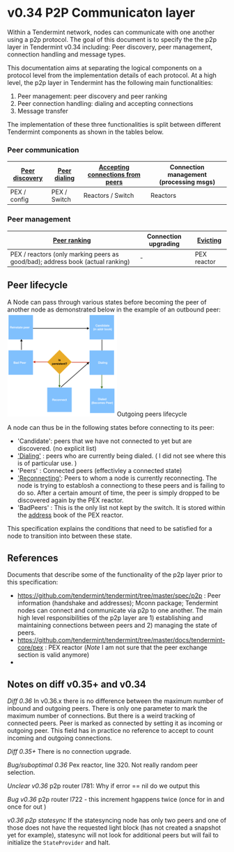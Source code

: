# v0.34 P2P Communicaton layer

Within a Tendermint network, nodes can communicate with one another using a p2p protocol. The goal of this document is to specify the the p2p layer in Tendermint v0.34 including: Peer discovery, peer management, connection handling and message types. 

This documentation aims at separating the logical components on a protocol level from the implementation details of each protocol. 
At a high level, the p2p layer in Tendermint has the following main functionalities:
1. Peer management: peer discovery and peer ranking
2. Peer connection handling: dialing and accepting connections
3. Message transfer
   
The implementation of these three functionalities is split between different Tendermint components as shown in the tables below. 
<!--
ToDo Check that the split in tables corresponds to what is actually in the files. 
-->

### **Peer communication** 
| [Peer discovery](peer_manager.md) | [Peer dialing](switch.md#dialing-peers) | [Accepting connections from peers](switch.md#accepting-peers) | Connection management (processing msgs) |
| ---| ---| ---| --- | 
| PEX / config | PEX / Switch | Reactors / Switch | Reactors| 


### **Peer management**
| [Peer ranking](addressbook.md#pick-address) | Connection upgrading | [Evicting](pex-protocol.md#misbehavior)| 
| --- | --- | --- |
| PEX / reactors (only marking peers as good/bad); address book (actual ranking)| - | PEX reactor| 


## Peer lifecycle

A Node can pass through various states before becoming the peer of another node as demonstrated below in the example of an outbound peer:
<img src="img/p2p_state.png" width="50%" title="Outgoing peers lifecycle">Outgoing peers lifecycle</img>

A node can thus be in the following states before connecting to its peer:
- 'Candidate': peers that we have not connected to yet but are discovered. (no explicit list)
- ['Dialing'](switch.md#dialing-peers) : peers who are currently being dialed. ( I did not see where this is of particular use. )
- 'Peers' : Connected peers (effectivley a connected state)
- ['Reconnecting'](switch.md#reconnect-to-peer): Peers to whom a node is currently reconnecting. The node is trying to establosh a connectiong to these peers and is failing to do so. After a certain amount of time, the peer is simply dropped to be discovered again by the PEX reactor. 
- 'BadPeers' : This is the only list not kept by the switch. It is stored within the [address](addressbook.md#bad-peers) book of the PEX reactor. 

This specification explains the conditions that need to be satisfied for a node to transition into between these state.

<!--
ToDo check if smething can be moved to existing sections Daniel wrote, otherwise delete
### Peer discovery

Peers are discovered by adding addresses provided in the config file or triggering dials to seed nodes or nodes in the address book. 

When a node is started, it provides the list of persistent peers to the switch by calling `DialPeersAsync`.

Depending on whether the node is a seed node or or not, the PEX reactor constantly runs either `crawlPeersRoutine` or `ensurePeers()` respectively. 

If the node is a seed node, `crawlPeersRoutine` reads peer information randomly from the address book, tries to dial the peer and requests from them information on other peers.

When a node receives information about other peers from a seed note, it sends another request to the node asking for more peers. 

A node also learns of other peers when they try to connect to it. 

### Dialing peers

Every node connects to a set of peers to whom it sends requests via the Switch. As described above, on startup the node dials peers providede to it by the node operator. Dialing the remaining peers is triggered by routines in the PEX reactor.

The PEX reactor ensures a node is connected to peers by running the `ensurePeers()`  which dials peers in the background until a threshold of connected peers is reached (`MaxNumOutboundPeers`). 

When a peer is accepted, it is not immediately dialed, but it's address will eventually be picked up by this routing. Peers to dial are chosen with some configurable bias for unvetted peers. 

The bias should be lower when we have fewer peers and can increase as we obtain more, ensuring that our first peers are more trustworthy, but always giving us the chance to discover new good peers. 

As the number of outgoing peers is limited, the reactor will choose the number of addresses to dial taking into account the current number of outgoing connections and ongoing dialings. The addresses to dial will be picked with a bias towards new and vetted peers (TODO define ).

Except for persistent peers, all other peers can be dialed at most `maxAttemptsToDial`. If a node is not connected by that time it is marked as bad. Otherwise, if the dial fails, the node will wait before the next dial. (exponential backoff mechanism). 

If a node needs more peers, the PEX reactor checks first whether peers marked as bad can be reinstated and then also picks a random peer from the store to dial. The PEX reactor relies on the switch to do the actual dialing of a peer.

Once the addresses to dial are known, they are forwarded to the `DialPeersAsync` routine of the switch. Each address is then dialed in parallel and the corresponding peer is added to the `dialing` list. 


#### *Successful dialing*

When a peer is successfully dialed, it is removed from the `dialing` list and added to the `peers` list. If the node has not reached a sufficient number of peers, it asks the newly connected peers for more peers. 

The switch then calls the `InitPeer` and `AddPeer` routines of all the reactors that have registered to it. 

#### *Dialing failed*


### *Removing peers*

Each reactor can call the `StopPeerForError` method of the switch with the ID of the peer that needs to be removed. Then the switch handles stopping the peer (closing the connection to it), and calls the `RemovePeer` method of all reactors registered to the switch.

## Peer ranking

In v0.34 there is no explicit ranking of peers. When choosing peers to dial, there is slight bias towards new and vetted peers. The amount of bias is higher when there are more peers connected to a node. 

In addition to this, peers  can be marked as bad and removed entirely from the potential candidate list. Reactors themselves can also mark peers as bad or good and thus influence the behaviour of the p2p layer. In v0.34 a peer is marked good only from the consensus reactor whenever a peer delivers a correct consensus message (TODO check conditiosn for this). 

A peer is marked as bad in the following cases: 
- It sends too frequent requests for peer information (`PexRequest` messages)
- Returns an error when a node requests peer information from it
- A node is not able to successfully dial a peer after `MaxDialAttempts` and the peer is not persistent (persistent peers are never marked as bad)

The PEX reactor checks periodically whether (TODO what is the exact condition) a peer can be reinstated and removed from the `bad peer` list. However, this is done only if a node does not have sufficient peers. Otehrwise, this list is never revisited. 

## Switch

Every Tendermint reactor regiters itself with the Switch by prividing a Channel ID it is listening to to it. The Switch then forwards messages destined to a particular channel. It is the reactors responisibility to process the messages. 

The switch is implemented as a service and, on start, listens for incoming connections in the background (calling the`acceptRoutine` function). 

Dialing peers, either via the PEX reactor or dialing persistent peers on startup, is done by calling the `DialPeersAsync` routine of the Switch.

When the connection to a peer is established (either by dialing it or accepting an incoming connection from it), the peer address is added to the address book. (The address book is managed by the PEX reactor). 

When a peer is added to the address book, it is marked as connected to and no further new connections are established between the node and this peer.  This is checked within `filterPeers` (called when adding a peer) and `IsDialingOrExistingAddress` (called when dialing a peer).

The number of peers a node can connect to is set by `MaxNumInboundPeers` and `MaxNumOutboundPeers` respectively. 

## Pex reactor

The PEX reactor is responsible for peer discovery and providing other peers with information about peers a node is already connected to. The PEX reactor receive routine listens to two types of messages: `PexRequest` and `PexAddress`. 

In case of `PexRequest` messages the reactor provides the requesting peer with known peer addresses (addresses stored in the address book). The reactor implements request rate limiting by counting the number of requests coming from a single peer. This operation can mark a peer good or bad for a certain amount of time. 

`PexAddress` messages are typically received after a successful request for addresses. Received addresses are added into the address book. Adding to the address book fails if:

- Node is tryign to add self
- The address is private 

A node has a requests map where it stores all requets it issued to a peer asking it for more peer addresses. If a `PexAddress` message returns an error, a node marks the sending peer as bad. 
-->
## References 

Documents that describe some of the functionality of the p2p layer prior to this specification:

- https://github.com/tendermint/tendermint/tree/master/spec/p2p : Peer information (handshake and addresses); Mconn package;
Tendermint nodes can connect and communicate via p2p to one another. The main high level responsibilities of the p2p layer are  1) establishing and maintaining connections between peers and 2) managing the state of peers. 
- https://github.com/tendermint/tendermint/tree/master/docs/tendermint-core/pex : PEX reactor (*Note* I am not sure that the peer exchange section is valid anymore)
- 

## Notes on diff v0.35+ and v0.34

*Diff 0.36* In v0.36.x there is no difference between the maximum number of inbound and outgoing peers. There is only one parameter to mark the maximum number of connections. But there is a weird tracking of connected peers. Peer is marked as connected by setting it as incoming or outgoing peer. This field has in practice no reference to accept to count incoming and outgoing connections.  

*Diff 0.35+* There is no connection upgrade. 

*Bug/suboptimal 0.36* Pex reactor, line 320. Not really random peer selection.   

*Unclear v0.36* p2p router l781: Why if error == nil do we output this

*Bug v0.36* p2p router l722 - this increment hgappens twice (once for in and once for out )

*v0.36 p2p statesync* If the statesyncing node has only two peers and one of those does not have the requested light block (has not created a snapshot yet for example), statesync will not look for additional peers but will fail to initialize the `StateProvider` and halt. 


